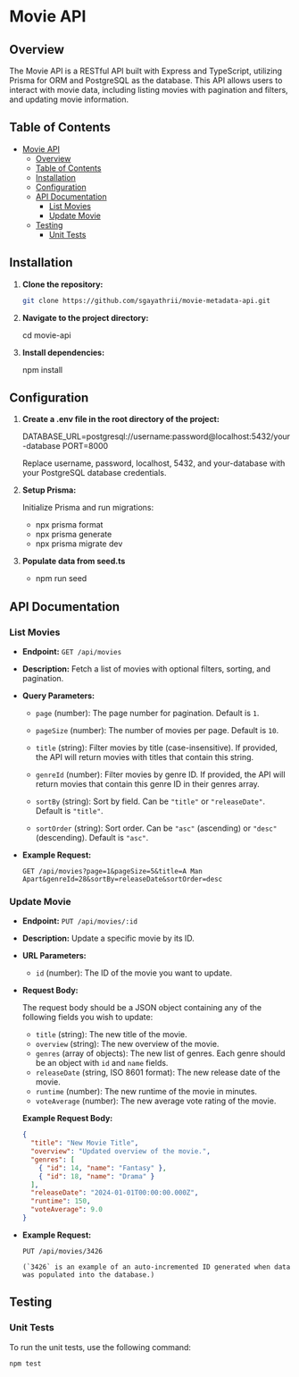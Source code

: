 # Movie API

## Overview

The Movie API is a RESTful API built with Express and TypeScript, utilizing Prisma for ORM and PostgreSQL as the database. This API allows users to interact with movie data, including listing movies with pagination and filters, and updating movie information.

## Table of Contents

- [Movie API](#movie-api)
  - [Overview](#overview)
  - [Table of Contents](#table-of-contents)
  - [Installation](#installation)
  - [Configuration](#configuration)
  - [API Documentation](#api-documentation)
    - [List Movies](#list-movies)
    - [Update Movie](#update-movie)
  - [Testing](#testing)
    - [Unit Tests](#unit-tests)

## Installation

1. **Clone the repository:**

   ```bash
   git clone https://github.com/sgayathrii/movie-metadata-api.git

2. **Navigate to the project directory:**

    cd movie-api

3.  **Install dependencies:**
    
    npm install

## Configuration

1. **Create a .env file in the root directory of the project:**
   
    DATABASE_URL=postgresql://username:password@localhost:5432/your-database
    PORT=8000

    Replace username, password, localhost, 5432, and your-database with your PostgreSQL database credentials.

2. **Setup Prisma:**
   
   Initialize Prisma and run migrations:

   - npx prisma format
   - npx prisma generate
   - npx prisma migrate dev
   
3. **Populate data from seed.ts**
   - npm run seed

## API Documentation

### List Movies

- **Endpoint:** `GET /api/movies`

- **Description:** Fetch a list of movies with optional filters, sorting, and pagination.

- **Query Parameters:**

  - `page` (number): The page number for pagination. Default is `1`.

  - `pageSize` (number): The number of movies per page. Default is `10`.

  - `title` (string): Filter movies by title (case-insensitive). If provided, the API will return movies with titles that contain this string.

  - `genreId` (number): Filter movies by genre ID. If provided, the API will return movies that contain this genre ID in their genres array.

  - `sortBy` (string): Sort by field. Can be `"title"` or `"releaseDate"`. Default is `"title"`.

  - `sortOrder` (string): Sort order. Can be `"asc"` (ascending) or `"desc"` (descending). Default is `"asc"`.

- **Example Request:**

  ```http
  GET /api/movies?page=1&pageSize=5&title=A Man Apart&genreId=28&sortBy=releaseDate&sortOrder=desc

### Update Movie

- **Endpoint:** `PUT /api/movies/:id`

- **Description:** Update a specific movie by its ID.

- **URL Parameters:**

  - `id` (number): The ID of the movie you want to update.

- **Request Body:**

  The request body should be a JSON object containing any of the following fields you wish to update:

  - `title` (string): The new title of the movie.
  - `overview` (string): The new overview of the movie.
  - `genres` (array of objects): The new list of genres. Each genre should be an object with `id` and `name` fields.
  - `releaseDate` (string, ISO 8601 format): The new release date of the movie.
  - `runtime` (number): The new runtime of the movie in minutes.
  - `voteAverage` (number): The new average vote rating of the movie.

  **Example Request Body:**

  ```json
  {
    "title": "New Movie Title",
    "overview": "Updated overview of the movie.",
    "genres": [
      { "id": 14, "name": "Fantasy" },
      { "id": 18, "name": "Drama" }
    ],
    "releaseDate": "2024-01-01T00:00:00.000Z",
    "runtime": 150,
    "voteAverage": 9.0
  }

- **Example Request:**
  
  ```http
  PUT /api/movies/3426 
  
  (`3426` is an example of an auto-incremented ID generated when data was populated into the database.)

## Testing

### Unit Tests

To run the unit tests, use the following command:

```bash
npm test
